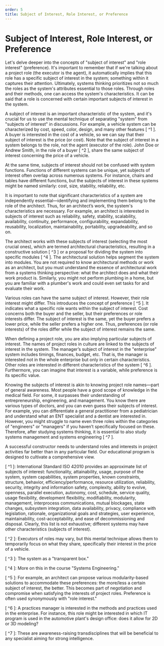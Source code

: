 ```yaml
---
order: 5
title: Subject of Interest, Role Interest, or Preference
---
```


# Subject of Interest, Role Interest, or Preference

Let's delve deeper into the concepts of "subject of interest" and "role interest" (preference). It's important to remember that if we're talking about a project role (the executor is the agent), it automatically implies that this role has a specific subject of interest in the system; something within it captures their attention. Ultimately, systems thinking prioritizes not so much the roles as the system's attributes essential to those roles. Through roles and their methods, one can access the system's characteristics. It can be said that a role is concerned with certain important subjects of interest in the system.

A subject of interest is an important characteristic of the system, and it's crucial for us to use the mental technique of separating "system" from "subjects of interest" in discussions. For example, a vehicle system can be characterized by cost, speed, color, design, and many other features [ ^1 ]. A buyer is interested in the cost of a vehicle, so we can say that their subject of interest is the price (or cost). Note that the subject of interest in a system belongs to the role, not the agent (executor of the role). John Doe or Andrew Smith, in the role of a buyer [ ^2 ], share the same subject of interest concerning the price of a vehicle.

At the same time, subjects of interest should not be confused with system functions. Functions of different systems can be unique, yet subjects of interest often overlap across numerous systems. For instance, chairs and tables have different functions, but the subjects of interest in these systems might be named similarly: cost, size, stability, reliability, etc.

It is important to note that significant characteristics of a system are independently essential—identifying and implementing them belong to the role of the architect. Thus, for an architect’s work, the system's characteristics are necessary. For example, an architect is interested in subjects of interest such as reliability, safety, stability, scalability, availability, continuity, performance, configurability, expandability, reusability, localization, maintainability, portability, upgradeability, and so on.

The architect works with these subjects of interest (selecting the most crucial ones), which are termed architectural characteristics, resulting in a constructive solution [ ^3 ] or a proposal for dividing the system into specific modules [ ^4 ]. The architectural solution helps segment the system into modules. You are not required to know architectural methods or work as an architect, but you must understand the essence of architectural work from a systems thinking perspective: what the architect does and what their work product is. Similarly, you might not perform plumbing in a home, but you are familiar with a plumber's work and could even set tasks for and evaluate their work.

Various roles can have the same subject of interest. However, their role interest might differ. This introduces the concept of preference [ ^5 ]. It indicates what a specific role wants within the subject of interest. Cost concerns both the buyer and the seller, but their preferences or role interests differ. The subject of interest is the same, yet the buyer prefers a lower price, while the seller prefers a higher one. Thus, preferences (or role interests) of the roles differ while the subject of interest remains the same.

When defining a project role, you are also implying particular subjects of interest. The names of project roles in culture are linked to the subjects of interest in the system. The manager’s subject of interest in the "enterprise" system includes timings, finances, budget, etc. That is, the manager is interested not in the whole enterprise but only in certain characteristics. Other roles are interested in different characteristics of the system [ ^6 ]. Furthermore, you can imagine that interest is a variable, while preference is its specific value.

Knowing the subjects of interest is akin to knowing project role names—part of general awareness. Most people have a good scope of knowledge in the medical field. For some, it surpasses their understanding of entrepreneurship, engineering, and management. You know there are various types of doctors, and you can even guess their subjects of interest. For example, you can differentiate a general practitioner from a pediatrician and understand what an ENT specialist and a dentist are interested in. However, you might struggle to name even three roles within the categories of "engineers" or "managers" if you haven’t specifically focused on these. Therefore, after studying systems thinking, it is essential to also study systems management and systems engineering [ ^7 ].

A successful constructor needs to understand roles and interests in project activities far better than in any particular field. Our educational program is designed to cultivate a comprehensive view.

[ ^1 ]: International Standard ISO 42010 provides an approximate list of subjects of interest: functionality, attainability, usage, purpose of the system, system capabilities, system properties, known constraints, structure, behavior, efficiency/performance, resource utilization, reliability, security, integrity and information safety, complexity, ability to evolve, openness, parallel execution, autonomy, cost, schedule, service quality, usage flexibility, development flexibility, modifiability, modularity, management, interprocess communications, mutual blockages, state changes, subsystem integration, data availability, privacy, compliance with legislation, rationale, organizational goals and strategies, user experience, maintainability, cost-acceptability, and ease of decommissioning and disposal. Clearly, this list is not exhaustive; different systems may have other characteristics (subjects of interest).

[ ^2 ]: Executors of roles may vary, but this mental technique allows them to temporarily focus on what they share, specifically their interest in the price of a vehicle.

[ ^3 ]: The system as a "transparent box."

[ ^4 ]: More on this in the course "Systems Engineering."

[ ^5 ]: For example, an architect can propose various modularity-based solutions to accommodate these preferences: the more/less a certain subject of interest, the better. This becomes part of negotiation and compromise when satisfying the interests of project roles. Preference is often used synonymously with "role interest."

[ ^6 ]: A practices manager is interested in the methods and practices used in the enterprise. For instance, this role might be interested in which IT program is used in the automotive plant's design office: does it allow for 2D or 3D modeling?

[ ^7 ]: These are awareness-raising transdisciplines that will be beneficial to any specialist aiming for strong intelligence.
